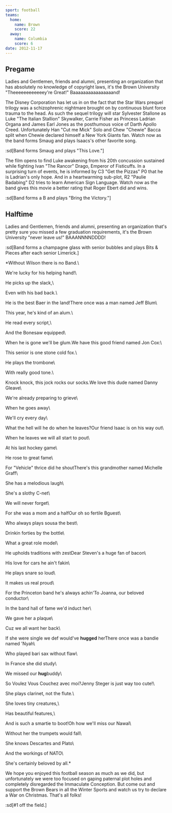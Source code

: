 ```yaml
---
sport: football
teams:
  home:
    name: Brown
    score: 22
  away:
    name: Columbia
    score: 6
date: 2012-11-17
---
```


## Pregame

Ladies and Gentlemen, friends and alumni, presenting an organization that has absolutely no knowledge of copyright laws, it's the Brown University "Theeeeeeeeeeeey're Great!" Baaaaaaaaaaaaaaaand!

The Disney Corporation has let us in on the fact that the Star Wars prequel trilogy was a schizophrenic nightmare brought on by continuous blunt force trauma to the head. As such the sequel trilogy will star Sylvester Stallone as Luke "The Italian Stallion" Skywalker, Carrie Fisher as Princess Ladrian Organa and James Earl Jones as the posthumous voice of Darth Apollo Creed. Unfortunately Han "Cut me Mick" Solo and Chew "Chewie" Bacca split when Chewie declared himself a New York Giants fan. Watch now as the band forms Smaug and plays Isaacs's other favorite song.

:sd[Band forms Smaug and plays "This Love."]

The film opens to find Luke awakening from his 20th concussion sustained while fighting Ivan "The Rancor" Drago, Emperor of Fisticuffs. In a surprising turn of events, he is informed by C3 "Get the Pizzas" P0 that he is Ladrian's only hope. And in a heartwarming sub-plot, R2 "Paulie Badabing" D2 tries to learn American Sign Language. Watch now as the band gives this movie a better rating that Roger Ebert did and wins.

:sd[Band forms a B and plays "Bring the Victory."]

## Halftime

Ladies and Gentlemen, friends and alumni, presenting an organization that's pretty sure you missed a few graduation requirements, it's the Brown University "never leave us!" BAAANNNNDDDD!

:sd[Band forms a champagne glass with senior bubbles and plays Bits & Pieces after each senior Limerick.]

\*Without Wilson there is no Band.\

We're lucky for his helping hand!\

He picks up the slack,\

Even with his bad back.\

He is the best Baer in the land!There once was a man named Jeff Blum\

This year, he's kind of an alum.\

He read every script,\

And the Bonesaw equipped\

When he is gone we'll be glum.We have this good friend named Jon Cox:\

This senior is one stone cold fox.\

He plays the trombone\

With really good tone.\

Knock knock, this jock rocks our socks.We love this dude named Danny Gleave\

We're already preparing to grieve\

When he goes away\

We'll cry every day\

What the hell will he do when he leaves?Our friend Isaac is on his way out\

When he leaves we will all start to pout\

At his last hockey game\

He rose to great fame\

For "Vehicle" thrice did he shoutThere's this grandmother named Michelle Graff\

She has a melodious laugh\

She's a slothy C-net\

We will never forget\

For she was a mom and a halfOur oh so fertile Bguest\

Who always plays sousa the best\

Drinkin forties by the bottle\

What a great role model\

He upholds traditions with zestDear Steven's a huge fan of bacon\

His love for cars he ain't fakin\

He plays snare so loud\

It makes us real proud\

For the Princeton band he's always achin'To Joanna, our beloved conductor\

In the band hall of fame we'd induct her\

We gave her a plaque\

Cuz we all want her back\

If she were single we def would've **hugged** herThere once was a bandie named 'Nyah\

Who played bari sax without flaw\

In France she did study\

We missed our **hug**buddy\

So Voulez Vous Couchez avec moi?Jenny Steger is just way too cute!\

She plays clarinet, not the flute.\

She loves tiny creatures,\

Has beautiful features,\

And is such a smartie to boot!Oh how we'll miss our Nawal\

Without her the trumpets would fall\

She knows Descartes and Plato\

And the workings of NATO\

She's certainly beloved by all.\*

We hope you enjoyed this football season as much as we did, but unfortunately we were too focused on gaping paternal plot holes and completely disregarded the Immaculate Conception. But come out and support the Brown Bears in all the Winter Sports and watch us try to declare a War on Christmas. That's all folks!

:sd[#1 off the field.]
